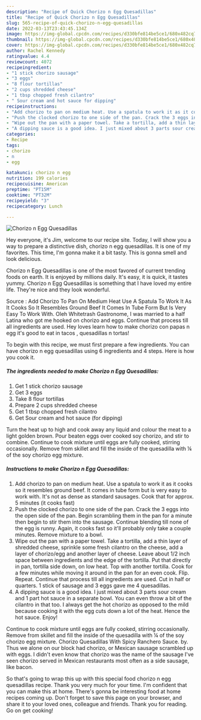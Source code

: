 ```yaml
---
description: "Recipe of Quick Chorizo n Egg Quesadillas"
title: "Recipe of Quick Chorizo n Egg Quesadillas"
slug: 565-recipe-of-quick-chorizo-n-egg-quesadillas
date: 2022-03-13T23:43:45.134Z
image: https://img-global.cpcdn.com/recipes/d330bfe814be5ce1/680x482cq70/chorizo-n-egg-quesadillas-recipe-main-photo.jpg
thumbnail: https://img-global.cpcdn.com/recipes/d330bfe814be5ce1/680x482cq70/chorizo-n-egg-quesadillas-recipe-main-photo.jpg
cover: https://img-global.cpcdn.com/recipes/d330bfe814be5ce1/680x482cq70/chorizo-n-egg-quesadillas-recipe-main-photo.jpg
author: Rachel Kennedy
ratingvalue: 4.4
reviewcount: 4072
recipeingredient:
- "1 stick chorizo sausage"
- "3 eggs"
- "8 flour tortillas"
- "2 cups shredded cheese"
- "1 tbsp chopped fresh cilantro"
- " Sour cream and hot sauce for dipping"
recipeinstructions:
- "Add chorizo to pan on medium heat. Use a spatula to work it as it cooks so it resembles ground beef. It comes in tube form but is very easy to work with. It&#39;s not as dense as standard sausages. Cook that for approx. 5 minutes (it cooks fast)"
- "Push the clocked chorizo to one side of the pan. Crack the 3 eggs into the open side of the pan. Begin scrambling them in the pan for a minute then begin to stir them into the sausage. Continue blending till none of the egg is runny. Again, it cooks fast so it&#39;ll probably only take a couple minutes. Remove mixture to a bowl."
- "Wipe out the pan with a paper towel. Take a tortilla, add a thin layer of shredded cheese, sprinkle some fresh cilantro on the cheese, add a layer of chorizo/egg and another layer of cheese. Leave about 1/2 inch space between ingredients and the edge of the tortilla. Put that directly in pan, tortilla side down, on low heat. Top with another tortilla. Cook for a few minutes while moving it around in the pan for an even cook. Flip. Repeat. Continue that process till all ingredients are used. Cut in half or quarters. 1 stick of sausage and 3 eggs gave me 4 quesadillas."
- "A dipping sauce is a good idea. I just mixed about 3 parts sour cream and 1 part hot sauce in a separate bowl. You can even throw a bit of the cilantro in that too. I always get the hot chorizo as opposed to the mild because cooking it with the egg cuts down a lot of the heat. Hence the hot sauce. Enjoy!"
categories:
- Recipe
tags:
- chorizo
- n
- egg

katakunci: chorizo n egg 
nutrition: 199 calories
recipecuisine: American
preptime: "PT15M"
cooktime: "PT32M"
recipeyield: "3"
recipecategory: Lunch

---
```



![Chorizo n Egg Quesadillas](https://img-global.cpcdn.com/recipes/d330bfe814be5ce1/680x482cq70/chorizo-n-egg-quesadillas-recipe-main-photo.jpg)

Hey everyone, it's Jim, welcome to our recipe site. Today, I will show you a way to prepare a distinctive dish, chorizo n egg quesadillas. It is one of my favorites. This time, I'm gonna make it a bit tasty. This is gonna smell and look delicious.

Chorizo n Egg Quesadillas is one of the most favored of current trending foods on earth. It is enjoyed by millions daily. It's easy, it is quick, it tastes yummy. Chorizo n Egg Quesadillas is something that I have loved my entire life. They're nice and they look wonderful.

Source : Add Chorizo To Pan On Medium Heat Use A Spatula To Work It As It Cooks So It Resembles Ground Beef It Comes In Tube Form But Is Very Easy To Work With. Oleh Whitetrash Gastronome, I was married to a half Latina who got me hooked on chorizo and eggs. Continue that process till all ingredients are used. Hey loves learn how to make chorizo con papas n egg it&#39;s good to eat in tacos , quesadillas n tortas!


To begin with this recipe, we must first prepare a few ingredients. You can have chorizo n egg quesadillas using 6 ingredients and 4 steps. Here is how you cook it.

<!--inarticleads1-->

##### The ingredients needed to make Chorizo n Egg Quesadillas:

1. Get 1 stick chorizo sausage
1. Get 3 eggs
1. Take 8 flour tortillas
1. Prepare 2 cups shredded cheese
1. Get 1 tbsp chopped fresh cilantro
1. Get  Sour cream and hot sauce (for dipping)


Turn the heat up to high and cook away any liquid and colour the meat to a light golden brown. Pour beaten eggs over cooked soy chorizo, and stir to combine. Continue to cook mixture until eggs are fully cooked, stirring occasionally. Remove from skillet and fill the inside of the quesadilla with ¼ of the soy chorizo egg mixture. 

<!--inarticleads2-->

##### Instructions to make Chorizo n Egg Quesadillas:

1. Add chorizo to pan on medium heat. Use a spatula to work it as it cooks so it resembles ground beef. It comes in tube form but is very easy to work with. It&#39;s not as dense as standard sausages. Cook that for approx. 5 minutes (it cooks fast)
1. Push the clocked chorizo to one side of the pan. Crack the 3 eggs into the open side of the pan. Begin scrambling them in the pan for a minute then begin to stir them into the sausage. Continue blending till none of the egg is runny. Again, it cooks fast so it&#39;ll probably only take a couple minutes. Remove mixture to a bowl.
1. Wipe out the pan with a paper towel. Take a tortilla, add a thin layer of shredded cheese, sprinkle some fresh cilantro on the cheese, add a layer of chorizo/egg and another layer of cheese. Leave about 1/2 inch space between ingredients and the edge of the tortilla. Put that directly in pan, tortilla side down, on low heat. Top with another tortilla. Cook for a few minutes while moving it around in the pan for an even cook. Flip. Repeat. Continue that process till all ingredients are used. Cut in half or quarters. 1 stick of sausage and 3 eggs gave me 4 quesadillas.
1. A dipping sauce is a good idea. I just mixed about 3 parts sour cream and 1 part hot sauce in a separate bowl. You can even throw a bit of the cilantro in that too. I always get the hot chorizo as opposed to the mild because cooking it with the egg cuts down a lot of the heat. Hence the hot sauce. Enjoy!


Continue to cook mixture until eggs are fully cooked, stirring occasionally. Remove from skillet and fill the inside of the quesadilla with ¼ of the soy chorizo egg mixture. Chorizo Quesadillas With Spicy Ranchero Sauce. by. Thus we alone on our block had chorizo, or Mexican sausage scrambled up with eggs. I didn&#39;t even know that chorizo was the name of the sausage I&#39;ve seen chorizo served in Mexican restaurants most often as a side sausage, like bacon. 

So that's going to wrap this up with this special food chorizo n egg quesadillas recipe. Thank you very much for your time. I'm confident that you can make this at home. There's gonna be interesting food at home recipes coming up. Don't forget to save this page on your browser, and share it to your loved ones, colleague and friends. Thank you for reading. Go on get cooking!

